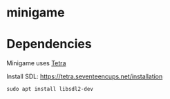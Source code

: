 # minigame


# Dependencies

Minigame uses [Tetra](https://tetra.seventeencups.net/)

Install SDL: https://tetra.seventeencups.net/installation

    sudo apt install libsdl2-dev